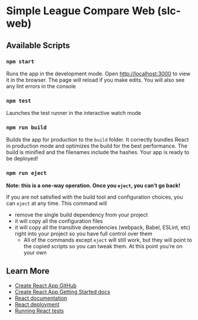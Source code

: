 # Simple League Compare Web (slc-web)

## Available Scripts

### `npm start`

Runs the app in the development mode. Open [http://localhost:3000](http://localhost:3000) to view it in the browser. The page will reload if you make edits. You will also see any lint errors in the console

### `npm test`

Launches the test runner in the interactive watch mode

### `npm run build`

Builds the app for production to the `build` folder. It correctly bundles React in production mode and optimizes the build for the best performance. The build is minified and the filenames include the hashes. Your app is ready to be deployed!

### `npm run eject`

**Note: this is a one-way operation. Once you `eject`, you can’t go back!**

If you are not satisfied with the build tool and configuration choices, you can `eject` at any time. This command will

* remove the single build dependency from your project
* it will copy all the configuration files
* it will copy all the transitive dependencies (webpack, Babel, ESLint, etc) right into your project so you have full control over them
    * All of the commands except `eject` will still work, but they will point to the copied scripts so you can tweak them. At this point you’re on your own

## Learn More

* [Create React App GitHub](https://github.com/facebook/create-react-app)
* [Create React App Getting Started docs](https://facebook.github.io/create-react-app/docs/getting-started)
* [React documentation](https://reactjs.org/)
* [React deployment](https://facebook.github.io/create-react-app/docs/deployment)
* [Running React tests](https://facebook.github.io/create-react-app/docs/running-tests)
